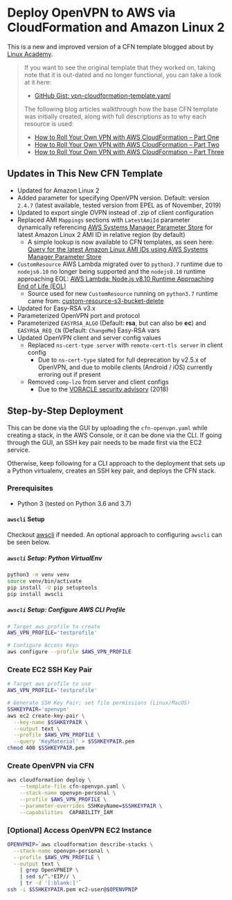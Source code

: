 # Deploy OpenVPN to AWS via CloudFormation and Amazon Linux 2

This is a new and improved version of a CFN template blogged about by [Linux Academy](https://linuxacademy.com/).

> If you want to see the original template that they worked on, taking note that it is out-dated and no longer functional, you can take a look at it here:
> - [GitHub Gist: vpn-cloudformation-template.yaml](https://gist.github.com/pbzona/13fd0d9d12a7cc7492007ed370b677a0)
>
> The following blog articles walkthrough how the base CFN template was initially created, along with full descriptions as to why each resource is used:
> - [How to Roll Your Own VPN with AWS CloudFormation – Part One](https://linuxacademy.com/blog/tutorials/roll-vpn-aws-cloudformation-part-one/)
> - [How to Roll Your Own VPN with AWS CloudFormation – Part Two](https://linuxacademy.com/blog/tutorials/roll-vpn-aws-cloudformation-part-two/)
> - [How to Roll Your Own VPN with AWS CloudFormation – Part Three](https://linuxacademy.com/blog/tutorials/how-to-roll-your-own-vpn-with-aws-cloudformation-part-three/)

## Updates in This New CFN Template

- Updated for Amazon Linux 2
- Added parameter for specifying OpenVPN version. Default: version `2.4.7` (latest available, tested version from EPEL as of November, 2019)
- Updated to export single OVPN instead of .zip of client configuration
- Replaced AMI `Mappings` sections with `LatestAmiId` parameter dynamically referencing [AWS Systems Manager Parameter Store](https://docs.aws.amazon.com/systems-manager/latest/userguide/systems-manager-parameter-store.html) for latest Amazon Linux 2 AMI ID in relative region (by default)
  - A simple lookup is now available to CFN templates, as seen here: [Query for the latest Amazon Linux AMI IDs using AWS Systems Manager Parameter Store](https://aws.amazon.com/blogs/compute/query-for-the-latest-amazon-linux-ami-ids-using-aws-systems-manager-parameter-store/)
- `CustomResource` AWS Lambda migrated over to `python3.7` runtime due to `nodejs6.10` no longer being supported and the `nodejs8.10` runtime approaching EOL: [AWS Lambda: Node.js v8.10 Runtime Approaching End of Life (EOL)](https://dev.to/scriptautomate/aws-lambda-node-js-v8-10-runtime-approaching-eol-end-of-life-gll)
  - Source used for new `CustomResource` running on `python3.7` runtime came from: [custom-resource-s3-bucket-delete](https://github.com/mike-mosher/custom-resource-s3-bucket-delete)
- Updated for Easy-RSA v3.x
- Parameterized OpenVPN port and protocol
- Parameterized `EASYRSA_ALGO` (Default: **rsa**, but can also be **ec**) and `EASYRSA_REQ_CN` (Default: `ChangeMe`) Easy-RSA vars
- Updated OpenVPN client and server config values
  - Replaced `ns-cert-type server` with `remote-cert-tls server` in client config
    - Due to `ns-cert-type` slated for full deprecation by v2.5.x of OpenVPN, and due to mobile clients (Android / iOS) currently erroring out if present
  - Removed `comp-lzo` from server and client configs
    - Due to the [VORACLE security advisory](https://community.openvpn.net/openvpn/wiki/VORACLE) (2018)

## Step-by-Step Deployment

This can be done via the GUI by uploading the `cfn-openvpn.yaml` while creating a stack, in the AWS Console, or it can be done via the CLI. If going through the GUI, an SSH key pair needs to be made first via the EC2 service.

Otherwise, keep following for a CLI approach to the deployment that sets up a Python virtualenv, creates an SSH key pair, and deploys the CFN stack.

### Prerequisites

- Python 3 (tested on Python 3.6 and 3.7)

#### `awscli` Setup

Checkout [awscli](https://aws.amazon.com/cli/) if needed. An optional approach to configuring `awscli` can be seen below.

##### `awscli` Setup: Python VirtualEnv

```bash
python3 -m venv venv
source venv/bin/activate
pip install -U pip setuptools
pip install awscli
```

##### `awscli` Setup: Configure AWS CLI Profile

```bash
# Target aws profile to create
AWS_VPN_PROFILE='testprofile'

# Configure Access Keys
aws configure --profile $AWS_VPN_PROFILE
```

### Create EC2 SSH Key Pair

```bash
# Target aws profile to use
AWS_VPN_PROFILE='testprofile'

# Generate SSH Key Pair; set file permissions (Linux/MacOS)
SSHKEYPAIR='openvpn'
aws ec2 create-key-pair \
  --key-name $SSHKEYPAIR \
  --output text \
  --profile $AWS_VPN_PROFILE \
  --query 'KeyMaterial' > $SSHKEYPAIR.pem
chmod 400 $SSHKEYPAIR.pem
```

### Create OpenVPN via CFN

```bash
aws cloudformation deploy \
    --template-file cfn-openvpn.yaml \
    --stack-name openvpn-personal \
    --profile $AWS_VPN_PROFILE \
    --parameter-overrides SSHKeyName=$SSHKEYPAIR \
    --capabilities  CAPABILITY_IAM
```

### [Optional] Access OpenVPN EC2 Instance

```bash
OPENVPNIP=`aws cloudformation describe-stacks \
  --stack-name openvpn-personal \
  --profile $AWS_VPN_PROFILE \
  --output text \
    | grep OpenVPNEIP \
    | sed s/^.*EIP// \
    | tr -d '[:blank:]'`
ssh -i $SSHKEYPAIR.pem ec2-user@$OPENVPNIP
```
